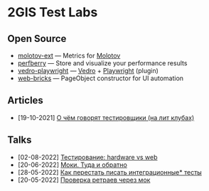 # 2GIS Test Labs

## Open Source

- [molotov-ext](https://github.com/2gis-test-labs/molotov-ext) — Metrics for [Molotov](https://molotov.readthedocs.io/en/stable/)
- [perfberry](https://github.com/2gis-test-labs/perfberry) — Store and visualize your performance results
- [vedro-playwright](https://github.com/2gis-test-labs/vedro-playwright) — [Vedro](https://vedro.io/) + [Playwright](https://playwright.dev/python/) (plugin)
- [web-bricks](https://github.com/2gis-test-labs/web-bricks) — PageObject constructor for UI automation

## Articles

- [19-10-2021] [О чём говорят тестировщики (на лит клубах)](https://medium.com/@julen.gladja/qa-book-club-7fb61b3bf59)

## Talks

- [02-08-2022] [Тестирование: hardware vs web](https://www.youtube.com/watch?v=nrn42NF5jq4)
- [20-06-2022] [Моки. Туда и обратно](https://www.youtube.com/watch?v=l8zh3DsZYz4)
- [28-05-2022] [Как перестать писать интеграционные* тесты](https://12.codefest.ru/lecture/2052)
- [20-05-2022] [Проверка ретраев через мок](https://www.youtube.com/watch?v=fS7xp1lncLo)
